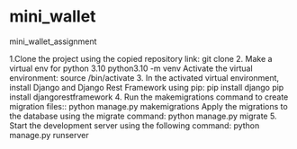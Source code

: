 # mini_wallet
mini_wallet_assignment

1.Clone the project using the copied repository link:
        git clone <repository-link>
2. Make a virtual env for python 3.10 
        python3.10 -m venv <name>
  Activate the virtual environment:
          source <name>/bin/activate
3. In the activated virtual environment, install Django and Django Rest Framework using pip:
        pip install django
        pip install djangorestframework
4. Run the makemigrations command to create migration files::
        python manage.py makemigrations
   Apply the migrations to the database using the migrate command:
        python manage.py migrate
5. Start the development server using the following command:
        python manage.py runserver
